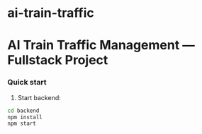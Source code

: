 # ai-train-traffic

# AI Train Traffic Management — Fullstack Project


### Quick start
1. Start backend:
```bash
cd backend
npm install
npm start
